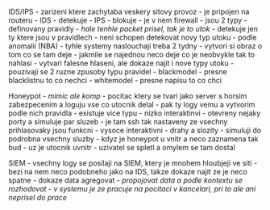 IDS/IPS
	- zarizeni ktere zachytaba veskery sitovy provoz
	- je pripojen na routeru
	- IDS
		- detekuje
	- IPS
		- blokuje
		- je v nem firewall
	- jsou 2 typy
		- definovany pravidly
			- *hale tenhle packet prisel, tak je to utok*
			- detekuje jen ty ktere jsou v pravidlech
			- neni schopen detekovat novy typ utoku
		- podle anomalii (NBA)
			- tyhle systemy naslouchaji treba 2 tydny
			- vytvori si obraz o tom co se tam deje
			- jakmile se najednou neco deje co je neobvykle tak to nahlasi
			- vytvari falesne hlaseni, ale dokaze najit i nove typy utoku
	- pouzivaji se 2 ruzne zpusoby typu pravidel
		- blackmodel
			- presne blacklistnu to co nechci
		- whitemodel
			- presne napisu to co chci

Honeypot
	- *mimic ale komp*
	- pocitac ktery se tvari jako server s horsim zabezpecenim a loguju vse co utocnik delal
	- pak ty logy vemu a vytvorim podle nich pravidla
	- existuje vice typu
		- nizko interaktinvi
			- otevreny nejaky porty a simuluje par sluzeb
			- je tam ssh tak nastaveny ze vsechny prihlasovaky jsou funkcni
		- vysoce interaktivni
			- drahy a slozity
			- simuluji do podrobna vsechny sluzby
	- kdyz je honeypot u vnitr a neco zaznamena tak bud
		- uz je utocnik uvnitr
		- uzivatel se spletl a omylem se tam dostal

SIEM
	- vsechny logy se posilaji na SIEM, ktery je mnohem hloubjeji ve siti
	- bezi na nem neco podobneho jako na IDS, takze dokaze najit ze je neco spatne
	- dokaze data agregovat
		- *propojovat data a podle kontextu se rozhodovat*
		- *v systemu je ze pracuje na pocitaci v kancelari, pri to ale ani neprisel do prace*